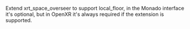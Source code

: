 Extend xrt_space_overseer to support local_floor, in the Monado interface it's
optional, but in OpenXR it's always required if the extension is supported.
